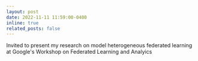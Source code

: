 ```yaml
---
layout: post
date: 2022-11-11 11:59:00-0400
inline: true
related_posts: false
---
```


Invited to present my research on model heterogeneous federated learning at Google's Workshop on Federated Learning and Analyics
